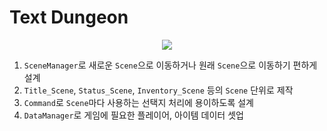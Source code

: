 # Text Dungeon
<p align="center">
    <img src="https://github.com/riviea/TextDungeon/assets/12423098/0594b723-fe3f-4f4e-b0ec-7ec27d35de52">
</p>

1. `SceneManager`로 새로운 `Scene`으로 이동하거나 원래 `Scene`으로 이동하기 편하게 설계
2. `Title_Scene`, `Status_Scene`, `Inventory_Scene` 등의 `Scene` 단위로 제작
3. `Command`로 `Scene`마다 사용하는 선택지 처리에 용이하도록 설계
4. `DataManager`로 게임에 필요한 플레이어, 아이템 데이터 셋업
